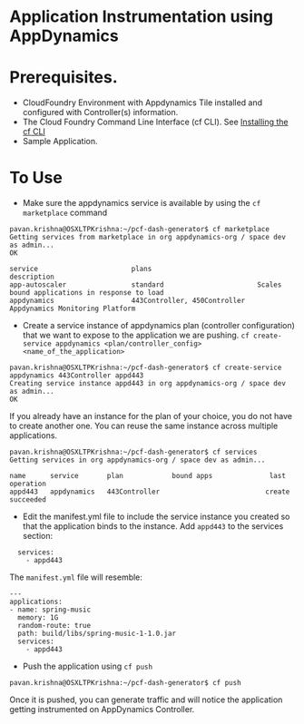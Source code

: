  Application Instrumentation using AppDynamics
================================================================================

Prerequisites.
================================================================================

- CloudFoundry Environment with Appdynamics Tile installed and configured with Controller(s) information.
- The Cloud Foundry Command Line Interface (cf CLI).
   See [Installing the cf CLI](https://docs.pivotal.io/pivotalcf/cf-cli/install-go-cli.html)
- Sample Application. 


To Use
================================================================================

- Make sure the appdynamics service is available by using the `cf marketplace` command 

```
pavan.krishna@OSXLTPKrishna:~/pcf-dash-generator$ cf marketplace
Getting services from marketplace in org appdynamics-org / space dev as admin...
OK

service                       plans                          description
app-autoscaler                standard                       Scales bound applications in response to load
appdynamics                   443Controller, 450Controller   Appdynamics Monitoring Platform
```

- Create a service instance of appdynamics plan (controller configuration) that we want to expose to the application we are pushing. `cf create-service appdynamics <plan/controller_config> <name_of_the_application>`

```
pavan.krishna@OSXLTPKrishna:~/pcf-dash-generator$ cf create-service appdynamics 443Controller appd443
Creating service instance appd443 in org appdynamics-org / space dev as admin...
OK
```

If you already have an instance for the plan of your choice, you do not have to create another one. You can reuse the same instance across multiple applications. 

```
pavan.krishna@OSXLTPKrishna:~/pcf-dash-generator$ cf services
Getting services in org appdynamics-org / space dev as admin...

name      service       plan            bound apps              last operation
appd443   appdynamics   443Controller                          create succeeded
```



- Edit the manifest.yml file to include the service instance you created so that the application binds to the instance. 
Add `appd443` to the services section:

```
  services:
    - appd443
```

The `manifest.yml` file will resemble:

```
---
applications:
- name: spring-music
  memory: 1G
  random-route: true
  path: build/libs/spring-music-1-1.0.jar
  services:
    - appd443
```

- Push the application using `cf push`

```
pavan.krishna@OSXLTPKrishna:~/pcf-dash-generator$ cf push 
```

Once it is pushed, you can generate traffic and will notice the application getting instrumented on AppDynamics Controller.  
